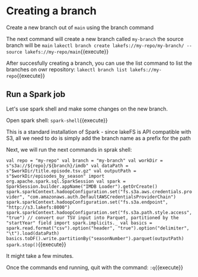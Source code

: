 # Creating a branch


Create a new branch out of `main` using the branch command

The next command will create a new branch called `my-branch` the source branch will be `main`
`lakectl branch create lakefs://my-repo/my-branch/ --source lakefs://my-repo/main`{{execute}}


After succesfully creating a branch, you can use the list command to list the branches on owr repository:
`lakectl branch list lakefs://my-repo`{{execute}}


## Run a Spark job

Let's use spark shell and make some changes on the new branch.

Open spark shell: 
`spark-shell`{{execute}}


This is a standard installation of Spark - since lakeFS is API compatible with S3, all we need to do is simply add the branch name as a prefix for the path

Next, we will run the next commands in sprak shell:

`val repo = "my-repo"
 val branch = "my-branch"
 val workDir = s"s3a://${repo}/${branch}/imdb"
 val dataPath = s"$workDir/title.episode.tsv.gz"
 val outputPath = s"$workDir/episodes_by_season"
 import org.apache.spark.sql.SparkSession
 val spark = SparkSession.builder.appName("IMDB Loader").getOrCreate()
 spark.sparkContext.hadoopConfiguration.set("fs.s3a.aws.credentials.provider", "com.amazonaws.auth.DefaultAWSCredentialsProviderChain")
 spark.sparkContext.hadoopConfiguration.set("fs.s3a.endpoint", "http://s3.lakefs:8000")
 spark.sparkContext.hadoopConfiguration.set("fs.s3a.path.style.access", "true")
 // convert our TSV input into Parquet, partitioned by the "startYear" field
 import spark.implicits._
 val basics = spark.read.format("csv").option("header", "true").option("delimiter", "\t").load(dataPath)
 basics.toDF().write.partitionBy("seasonNumber").parquet(outputPath)
 spark.stop()`{{execute}}
 
 
It might take a few minutes. 

Once the commands end running, quit with the command:
 `:q`{{execute}}
 
